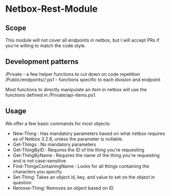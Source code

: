# Netbox-Rest-Module

## Scope

This module will not cover all endpoints in netbox, but I will accept PRs if you're willing to match the code style.

## Development patterns

/Private - a few helper functions to cut down on code repetition
/Public/endpoints/*/*.ps1 - functions specific to each division and endpoint

Most functions to directly manipulate an item in netbox will use the functions defined in /Private/api-items.ps1.

## Usage

We offer a few basic commands for most objects:

* New-Thing : Has mandatory parameters based on what netbox requires as of Netbox 3.2.8, unless the parameter is nullable.
* Get-Things : No mandatory parameters
* Get-ThingByID : Requires the ID of the thing you're requesting
* Get-ThingByName : Requires the name of the thing you're requesting and is not case-sensitive
* Find-ThingsContainingName : Looks for all things containing the characters you specify.
* Set-Thing: Takes an object id, key, and value to set on the object in question
* Remove-Thing: Removes an object based on ID